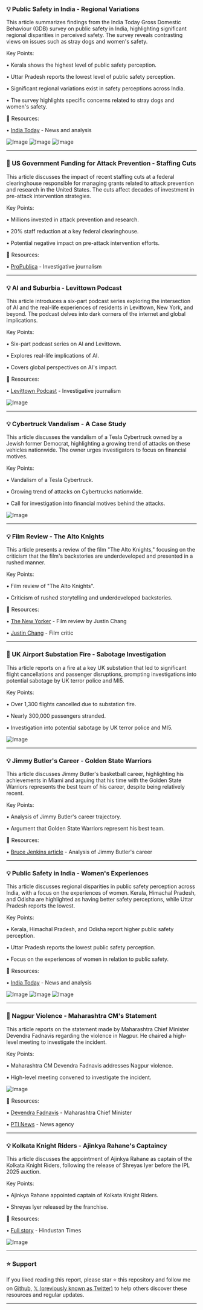 ### 💡 Public Safety in India - Regional Variations

This article summarizes findings from the India Today Gross Domestic Behaviour (GDB) survey on public safety in India, highlighting significant regional disparities in perceived safety.  The survey reveals contrasting views on issues such as stray dogs and women's safety.

Key Points:

• Kerala shows the highest level of public safety perception.


• Uttar Pradesh reports the lowest level of public safety perception.


• Significant regional variations exist in safety perceptions across India.


•  The survey highlights specific concerns related to stray dogs and women's safety.


🔗 Resources:

• [India Today](https://x.com/IndiaToday) - News and analysis


![Image](https://pbs.twimg.com/media/Gmpby8SbYAAZXbD?format=jpg&name=small)
![Image](https://pbs.twimg.com/media/GmpckmCa0AAtQjV?format=jpg&name=small)
![Image](https://pbs.twimg.com/media/GmpcyVjbAAAOz4g?format=jpg&name=small)


---
### 🤖 US Government Funding for Attack Prevention - Staffing Cuts

This article discusses the impact of recent staffing cuts at a federal clearinghouse responsible for managing grants related to attack prevention and research in the United States.  The cuts affect decades of investment in pre-attack intervention strategies.

Key Points:

• Millions invested in attack prevention and research.


• 20% staff reduction at a key federal clearinghouse.


• Potential negative impact on pre-attack intervention efforts.



🔗 Resources:

• [ProPublica](https://x.com/propublica) - Investigative journalism


---
### 💡 AI and Suburbia - Levittown Podcast

This article introduces a six-part podcast series exploring the intersection of AI and the real-life experiences of residents in Levittown, New York, and beyond.  The podcast delves into dark corners of the internet and global implications.

Key Points:

• Six-part podcast series on AI and Levittown.


• Explores real-life implications of AI.


• Covers global perspectives on AI's impact.


🔗 Resources:

• [Levittown Podcast](https://trib.al/0cI7JIu) - Investigative journalism


![Image](https://pbs.twimg.com/media/GmpY4AgWYAAgpTj?format=png&name=small)


---
### 💡 Cybertruck Vandalism - A Case Study

This article discusses the vandalism of a Tesla Cybertruck owned by a Jewish former Democrat, highlighting a growing trend of attacks on these vehicles nationwide.  The owner urges investigators to focus on financial motives.

Key Points:

• Vandalism of a Tesla Cybertruck.


• Growing trend of attacks on Cybertrucks nationwide.


• Call for investigation into financial motives behind the attacks.


![Image](https://pbs.twimg.com/media/GmpUBVAWsAAh7NW.jpg)

---
### 💡 Film Review - The Alto Knights

This article presents a review of the film "The Alto Knights," focusing on the criticism that the film's backstories are underdeveloped and presented in a rushed manner.

Key Points:

• Film review of "The Alto Knights".


• Criticism of rushed storytelling and underdeveloped backstories.



🔗 Resources:

• [The New Yorker](https://x.com/NewYorker) - Film review by Justin Chang


• [Justin Chang](https://x.com/JustinCChang) - Film critic



---
### 🤖 UK Airport Substation Fire - Sabotage Investigation

This article reports on a fire at a key UK substation that led to significant flight cancellations and passenger disruptions, prompting investigations into potential sabotage by UK terror police and MI5.

Key Points:

• Over 1,300 flights cancelled due to substation fire.


• Nearly 300,000 passengers stranded.


• Investigation into potential sabotage by UK terror police and MI5.


![Image](https://pbs.twimg.com/media/GmpGPB5agAAJM4P?format=jpg&name=small)

---
### 💡 Jimmy Butler's Career - Golden State Warriors

This article discusses Jimmy Butler's basketball career, highlighting his achievements in Miami and arguing that his time with the Golden State Warriors represents the best team of his career, despite being relatively recent.

Key Points:

• Analysis of Jimmy Butler's career trajectory.


• Argument that Golden State Warriors represent his best team.


🔗 Resources:

• [Bruce Jenkins article](https://trib.al/rwVdHG8) -  Analysis of Jimmy Butler's career


---
### 💡 Public Safety in India - Women's Experiences

This article discusses regional disparities in public safety perception across India, with a focus on the experiences of women.  Kerala, Himachal Pradesh, and Odisha are highlighted as having better safety perceptions, while Uttar Pradesh reports the lowest.

Key Points:

• Kerala, Himachal Pradesh, and Odisha report higher public safety perception.


• Uttar Pradesh reports the lowest public safety perception.


• Focus on the experiences of women in relation to public safety.


🔗 Resources:

• [India Today](https://x.com/IndiaToday) - News and analysis


![Image](https://pbs.twimg.com/media/Gmo7w4qb0AAiwrj?format=jpg&name=small)
![Image](https://pbs.twimg.com/ext_tw_video_thumb/1903399533415112704/pu/img/bEA5rx5m1a0jhu7S.jpg)
![Image](https://pbs.twimg.com/media/Gmo70HPbQAAHEzu?format=jpg&name=small)



---
### 🤖 Nagpur Violence - Maharashtra CM's Statement

This article reports on the statement made by Maharashtra Chief Minister Devendra Fadnavis regarding the violence in Nagpur.  He chaired a high-level meeting to investigate the incident.

Key Points:

• Maharashtra CM Devendra Fadnavis addresses Nagpur violence.


• High-level meeting convened to investigate the incident.


![Image](https://pbs.twimg.com/ext_tw_video_thumb/1903361653695279104/pu/img/hqzTnD4Nult03uWD.jpg)

🔗 Resources:

• [Devendra Fadnavis](https://x.com/Dev_Fadnavis) - Maharashtra Chief Minister


• [PTI News](https://x.com/PTI_News) - News agency


---
### 💡 Kolkata Knight Riders - Ajinkya Rahane's Captaincy

This article discusses the appointment of Ajinkya Rahane as captain of the Kolkata Knight Riders, following the release of Shreyas Iyer before the IPL 2025 auction.

Key Points:

• Ajinkya Rahane appointed captain of Kolkata Knight Riders.


• Shreyas Iyer released by the franchise.


🔗 Resources:

• [Full story](https://hindustantimes.com/cricket/no-other-captain-was-sold-in-single-digits-ajinkya-rahanes-kkr-captaincy-draws-unexpected-afterthought-verdict-101742620096349.html) - Hindustan Times


![Image](https://pbs.twimg.com/media/GmoNHY2aEAE2L_i?format=jpg&name=small)


---

### ⭐️ Support

If you liked reading this report, please star ⭐️ this repository and follow me on [Github](https://github.com/Drix10), [𝕏 (previously known as Twitter)](https://x.com/DRIX_10_) to help others discover these resources and regular updates.

---